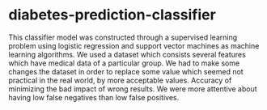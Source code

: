 # diabetes-prediction-classifier

This classifier model was constructed through a
supervised learning problem using logistic regression and support
vector machines as machine learning algorithms. We used a
dataset which consists several features which have medical data
of a particular group. We had to make some changes the dataset
in order to replace some value which seemed not practical in the
real world, by more acceptable values. Accuracy of minimizing
the bad impact of wrong results. We were more attentive about
having low false negatives than low false positives.
